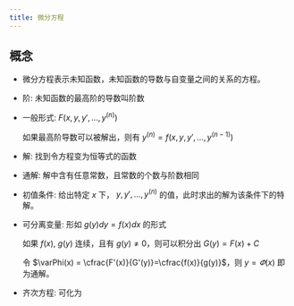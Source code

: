 ```yaml
---
title: 微分方程
---
```


## 概念

- 微分方程表示未知函数，未知函数的导数与自变量之间的关系的方程。
- 阶: 未知函数的最高阶的导数叫阶数
- 一般形式: $F(x,y,y',\dots,y^{(n)})$

  如果最高阶导数可以被解出，则有 $y^{(n)} = f(x,y,y',\dots,y^{(n-1)})$

- 解: 找到令方程变为恒等式的函数
- 通解: 解中含有任意常数，且常数的个数与阶数相同
- 初值条件: 给出特定 $x$ 下， $y,y',\dots,y^{(n)}$ 的值，此时求出的解为该条件下的特解。
- 可分离变量: 形如 $g(y)dy = f(x)dx$ 的形式

  如果 $f(x)$, $g(y)$ 连续，且有 $g(y)\not =0$，则可以积分出 $G(y) = F(x) + C$

  令 $\varPhi(x) = \cfrac{F'(x)}{G'(y)}=\cfrac{f(x)}{g(y)}$，则 $y=\varPhi(x)$ 即为通解。

- 齐次方程: 可化为
